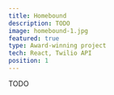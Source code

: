 ```yaml
---
title: Homebound
description: TODO
image: homebound-1.jpg
featured: true
type: Award-winning project
tech: React, Twilio API
position: 1
---
```


TODO